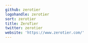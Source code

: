 ```yaml
---
github: zerotier
logohandle: zerotier
sort: zerotier
title: ZeroTier
twitter: zerotier
website: 'https://www.zerotier.com/'
---
```

